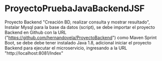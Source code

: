 # ProyectoPruebaJavaBackendJSF
Proyecto Backend "Creación BD, realizar consulta y mostrar resultado", Instalar Mysql para la base da datos (script), se debe importar el proyecto Backend en Github con la URL ("https://github.com/hernandovela/ProyectoBackend") como Maven Sprint Boot, se debe debe tener instalado Java 1.8, adicional iniciar el proyecto Backend para ejecutar el microservicio, ingresando a la URL "http://localhost:8081/Index"
